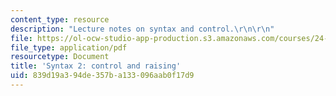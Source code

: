 ```yaml
---
content_type: resource
description: "Lecture notes on syntax and control.\r\n\r\n"
file: https://ol-ocw-studio-app-production.s3.amazonaws.com/courses/24-910-topics-in-linguistic-theory-propositional-attitudes-spring-2009/839d19a394de357ba133096aab0f17d9_MIT24_910s09_lec07_syntax.pdf
file_type: application/pdf
resourcetype: Document
title: 'Syntax 2: control and raising'
uid: 839d19a3-94de-357b-a133-096aab0f17d9
---
```

